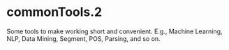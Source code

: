 # commonTools.2
Some tools to make working short and convenient. E.g., Machine Learning, NLP, Data Mining, Segment, POS, Parsing, and so on.
